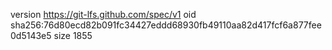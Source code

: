 version https://git-lfs.github.com/spec/v1
oid sha256:76d80ecd82b091fc34427eddd68930fb49110aa82d417fcf6a877fee0d5143e5
size 1855
